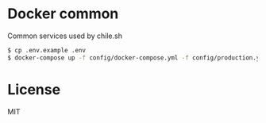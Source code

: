 # Docker common

Common services used by chile.sh

```bash
$ cp .env.example .env
$ docker-compose up -f config/docker-compose.yml -f config/production.yml
```

# License

MIT
